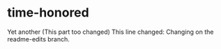 # time-honored
Yet another (This part too changed)
This line changed: Changing on the readme-edits branch.
